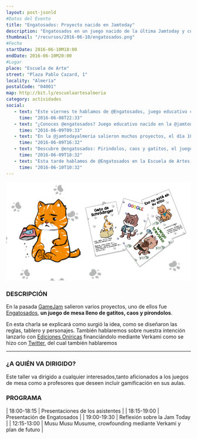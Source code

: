 ```yaml
---
layout: post-jsonld
#Datos del Evento
title: "Engatosados: Proyecto nacido en Jamtoday"
description: "Engatosados en un juego nacido de la última Jamtoday y con intención de seguir evolucionando"
thumbnail: "/recursos/2016-06-10/engatosados.png"
#Fecha
startDate: 2016-06-10M18:00
endDate: 2016-06-10M20:00
#Lugar
place: "Escuela de Arte"
street: "Plaza Pablo Cazard, 1"
locality: "Almería"
postalCode: "04001"
map: http://bit.ly/escuelaartesalmeria
category: actividades
social:
   - text: "Este viernes te hablamos de @Engatosados, juego educativo con pirondolos y gatetes matemáticos"
     time: "2016-06-08T22:33"
   - text: "¿Conoces @engatosados? Juego educativo nacido en la @jamtodayalmeria. El viernes te lo explicamos"
     time: "2016-06-09T09:33"
   - text: "En la @jamtodayalmeria salieron muchos proyectos, el día 10 te hablamos de @engatosados"
     time: "2016-06-09T16:32"
   - text: "Descubre @engatosados: Pirindolos, caos y gatitos, el juego nacido en la @jamtodayalmeria"
     time: "2016-06-09T18:32"
   - text: "Esta tarde hablamos de @Engatosados en la Escuela de Artes, ¿Te lo vas perder?"
     time: "2016-06-10T10:32" 
---
```


<p align="center">
  <img src="/recursos/2016-06-10/engatosados.png" alt="Engatosados" />
</p>


### DESCRIPCIÓN

En la pasada [GameJam](http://hacklabalmeria.net/actividades/2016/05/27/jamtoday.html) salieron varios proyectos,
uno de ellos fue [Engatosados](http://twitter.com/engatosados), **un juego de mesa lleno de gatitos, caos y pirondolos**.

En esta charla se explicará como surgió la idea, como se diseñaron las reglas, tablero y personajes.
También hablaremos sobre nuestra intención lanzarlo con [Ediciones Oníricas](http://edicionesoniricas.com/) 
financiándolo mediante Verkami como se hizo con [Twitter](http://twitter.com/musumusumusume), del cual también
hablaremos


---

### ¿A QUIÉN VA DIRIGIDO?

Este taller va dirigido a cualquier interesados,tanto aficionados a los juegos de mesa como a profesores que 
deseen incluir gamificación en sus aulas.


### PROGRAMA

| 18:00-18:15   | Presentaciones de los asistentes  |
| 18:15-19:00   | Presentación de Engatosados | 
| 19:00-19:30   | Reflexión sobre la Jam Today |
| 12:15-13:00   | Musu Musu Musume, crowfounding mediante Verkami y plan de futuro |
